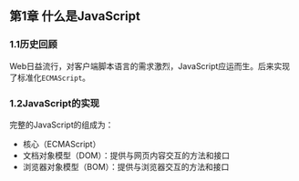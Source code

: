 ## 第1章 什么是JavaScript

### 1.1历史回顾

Web日益流行，对客户端脚本语言的需求激烈，JavaScript应运而生。后来实现了标准化`ECMAScript`。



### 1.2JavaScript的实现

完整的JavaScript的组成为：

- 核心（ECMAScript）
- 文档对象模型（DOM）：提供与网页内容交互的方法和接口
- 浏览器对象模型（BOM）：提供与浏览器交互的方法和接口

